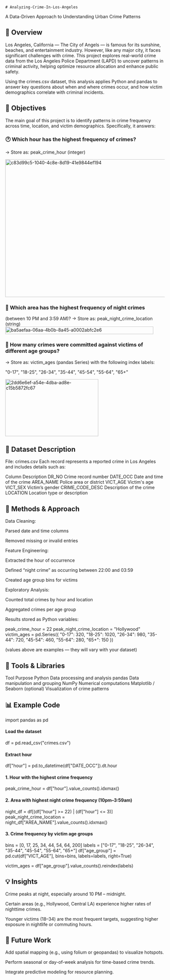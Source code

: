                                                                                            # Analyzing-Crime-In-Los-Angeles
A Data-Driven Approach to Understanding Urban Crime Patterns

## 📖 Overview

Los Angeles, California — The City of Angels — is famous for its sunshine, beaches, and entertainment industry. However, like any major city, it faces significant challenges with crime.
This project explores real-world crime data from the Los Angeles Police Department (LAPD) to uncover patterns in criminal activity, helping optimize resource allocation and enhance public safety.

Using the crimes.csv dataset, this analysis applies Python and pandas to answer key questions about when and where crimes occur, and how victim demographics correlate with criminal incidents.

## 🎯 Objectives

The main goal of this project is to identify patterns in crime frequency across time, location, and victim demographics. Specifically, it answers:

### 🕐 Which hour has the highest frequency of crimes?
→ Store as: peak_crime_hour (integer)

<img width="582" height="435" alt="c83d99c5-1040-4c8e-8d19-41e9844ef194" src="https://github.com/user-attachments/assets/00c10368-58e4-4d30-b34b-ea0461f62ae8" />

### 🌃 Which area has the highest frequency of night crimes
(between 10 PM and 3:59 AM)?
→ Store as: peak_night_crime_location (string)
<img width="468" height="24" alt="ba5aefaa-06aa-4b0b-8a45-a0002abfc2e6" src="https://github.com/user-attachments/assets/e2ab4216-57d2-413a-bbb3-144c64aa994f" />


### 👥 How many crimes were committed against victims of different age groups?
→ Store as: victim_ages (pandas Series)
with the following index labels:

"0-17", "18-25", "26-34", "35-44", "45-54", "55-64", "65+"

<img width="294" height="180" alt="2dd6e6ef-a54e-4dba-ad8e-c15b5872fc67" src="https://github.com/user-attachments/assets/9c505c22-5e3f-4b24-98e9-2ffce6821b72" />


## 🧩 Dataset Description

File: crimes.csv
Each record represents a reported crime in Los Angeles and includes details such as:

Column	Description
DR_NO	Crime record number
DATE_OCC	Date and time of the crime
AREA_NAME	Police area or district
VICT_AGE	Victim's age
VICT_SEX	Victim’s gender
CRIME_CODE_DESC	Description of the crime
LOCATION	Location type or description
## 🧠 Methods & Approach

Data Cleaning:

Parsed date and time columns

Removed missing or invalid entries

Feature Engineering:

Extracted the hour of occurrence

Defined “night crime” as occurring between 22:00 and 03:59

Created age group bins for victims

Exploratory Analysis:

Counted total crimes by hour and location

Aggregated crimes per age group

Results stored as Python variables:

peak_crime_hour = 22
peak_night_crime_location = "Hollywood"
victim_ages = pd.Series({
    "0-17": 320,
    "18-25": 1020,
    "26-34": 980,
    "35-44": 720,
    "45-54": 460,
    "55-64": 280,
    "65+": 150
})


(values above are examples — they will vary with your dataset)

## 🧰 Tools & Libraries
Tool	Purpose
Python	Data processing and analysis
pandas	Data manipulation and grouping
NumPy	Numerical computations
Matplotlib / Seaborn (optional)	Visualization of crime patterns
## 📊 Example Code
import pandas as pd

#### Load the dataset
df = pd.read_csv("crimes.csv")

#### Extract hour
df["hour"] = pd.to_datetime(df["DATE_OCC"]).dt.hour

#### 1. Hour with the highest crime frequency
peak_crime_hour = df["hour"].value_counts().idxmax()

#### 2. Area with highest night crime frequency (10pm–3:59am)
night_df = df[(df["hour"] >= 22) | (df["hour"] <= 3)]
peak_night_crime_location = night_df["AREA_NAME"].value_counts().idxmax()

#### 3. Crime frequency by victim age groups
bins = [0, 17, 25, 34, 44, 54, 64, 200]
labels = ["0-17", "18-25", "26-34", "35-44", "45-54", "55-64", "65+"]
df["age_group"] = pd.cut(df["VICT_AGE"], bins=bins, labels=labels, right=True)

victim_ages = df["age_group"].value_counts().reindex(labels)

## 💡 Insights

Crime peaks at night, especially around 10 PM – midnight.

Certain areas (e.g., Hollywood, Central LA) experience higher rates of nighttime crimes.

Younger victims (18–34) are the most frequent targets, suggesting higher exposure in nightlife or commuting hours.

## 🏁 Future Work

Add spatial mapping (e.g., using folium or geopandas) to visualize hotspots.

Perform seasonal or day-of-week analysis for time-based crime trends.

Integrate predictive modeling for resource planning.
